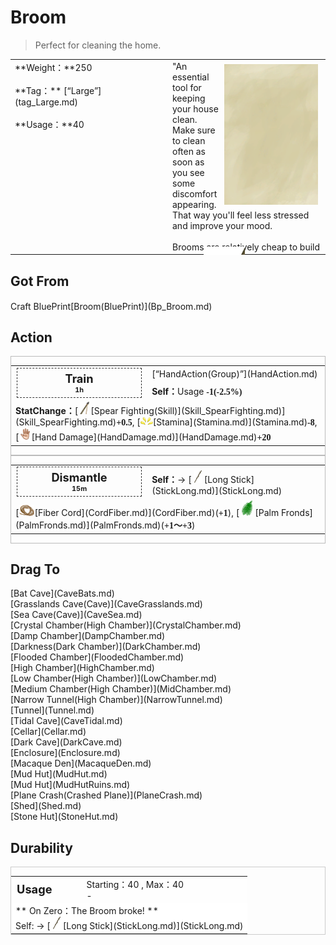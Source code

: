 # Broom  
> Perfect for cleaning the home.  
  
<table class="table table-bordered" data-toggle="table"  data-show-header="false"><thead style="display:none"><tr ><th  style="width:50%;text-align:left;vertical-align:top;"  >title</th><th  style="width:50%;text-align:left;vertical-align:top;"  ></th></tr></thead><tr ><td  style="width:50%;text-align:left;vertical-align:top;"  >**Weight：**250<br><br>**Tag：**	[“Large”](tag_Large.md)<br><br>**Usage：**40</td><td  style="width:50%;text-align:left;vertical-align:top;"  ><div style="float:right; margin:5px"><div class="gamecard" style="width:150px; height:225px;"><a href="Broom.md" style="color:black"><img class="bg" decoding="async" src="../wiki/Sprite/BG_SandTop.png" href="a.md" style="max-width:150px;max-height:225px;"><img decoding="async" src="../wiki/Sprite/Broom.png" class="cardimageNoBack" style="transform: translate(-50%, 0%) scale(0.4398826979472141);"><span style="font-size: 25px;">Broom</span></a></div></div>"An essential tool for keeping your house clean. Make sure to clean often as soon as you see some discomfort appearing. That way you'll feel less stressed and improve your mood.<br><br>Brooms are relatively cheap to build</td></tr></tbody></table>  
  
## Got From  
<div style="display:inline-block"><div class="gamedatalist" style="text-align:left;min-width:200px;min-height:0px;"><div style="display:inline-block"><div style="display:inline-block;vertical-align:middle;">Craft BluePrint</div><div style="display:inline-block;vertical-align:middle;">[Broom(BluePrint)](Bp_Broom.md)</div></div></div></div>  
  
## Action  
<div  style="border:1px solid #BBB"><table><tr><td rowspan="2" style="width:200px;text-align:center;font-size:1.3em;font-weight:bold"><div style="padding:5px;border:1px dashed #333"><div>Train</div><div style="font-size:0.6em;"><font data-toggle="tooltip" data-placement="top" title="4TP">1h</font></div></div></td><td>[“HandAction(Group)”](HandAction.md)</td></tr><tr><td><b>Self：</b>Usage  <span style="font-family:ui-monospace"><b>-1(-2.5%)</b></span></td></tr><tr><td colspan="2"><b>StatChange：</b>[<div style="width:20px;display:inline-block;text-align:center"><img decoding="async" src="../wiki/Sprite/SpearStone.png" href="a.md" style="max-width:20px;max-height:20px;"></div>[Spear Fighting(Skill)](Skill_SpearFighting.md)](Skill_SpearFighting.md)<span style="font-family:ui-monospace"><b>+0.5</b></span>, [<div style="width:20px;display:inline-block;text-align:center"><img decoding="async" src="../wiki/Sprite/Tired.png" href="a.md" style="max-width:20px;max-height:20px;"></div>[Stamina](Stamina.md)](Stamina.md)<span style="font-family:ui-monospace"><b>-8</b></span>, [<div style="width:20px;display:inline-block;text-align:center"><img decoding="async" src="../wiki/Sprite/Hand.png" href="a.md" style="max-width:20px;max-height:20px;"></div>[Hand Damage](HandDamage.md)](HandDamage.md)<span style="font-family:ui-monospace"><b>+20</b></span></td></tr></table></div>  
<div  style="border:1px solid #BBB"><table><tr><td rowspan="2" style="width:200px;text-align:center;font-size:1.3em;font-weight:bold"><div style="padding:5px;border:1px dashed #333"><div>Dismantle</div><div style="font-size:0.6em;"><font data-toggle="tooltip" data-placement="top" title="1TP">15m</font></div></div></td><td></td></tr><tr><td><b>Self：</b>→ [<div style="width:20px;display:inline-block;text-align:center"><img decoding="async" src="../wiki/Sprite/StickLong.png" href="a.md" style="max-width:20px;max-height:20px;"></div>[Long Stick](StickLong.md)](StickLong.md)</td></tr><tr><td colspan="2">[<div style="width:25px;display:inline-block;text-align:center"><img decoding="async" src="../wiki/Sprite/CordFiber.png" href="a.md" style="max-width:25px;max-height:25px;"></div>[Fiber Cord](CordFiber.md)](CordFiber.md)(<span style="font-family:ui-monospace"><b>+1</b></span>), [<div style="width:25px;display:inline-block;text-align:center"><img decoding="async" src="../wiki/Sprite/PalmTreeLeaves.png" href="a.md" style="max-width:25px;max-height:25px;"></div>[Palm Fronds](PalmFronds.md)](PalmFronds.md)(<span style="font-family:ui-monospace"><b>+1～+3</b></span>)</td></tr></table></div>  
  
  
## Drag To  
<div style="display:inline-block"><div class="gamedatalist" style="text-align:left;min-width:100px;min-height:0px;">[Bat Cave](CaveBats.md)</div><div class="gamedatalist" style="text-align:left;min-width:100px;min-height:0px;">[Grasslands Cave(Cave)](CaveGrasslands.md)</div><div class="gamedatalist" style="text-align:left;min-width:100px;min-height:0px;">[Sea Cave(Cave)](CaveSea.md)</div><div class="gamedatalist" style="text-align:left;min-width:100px;min-height:0px;">[Crystal Chamber(High Chamber)](CrystalChamber.md)</div><div class="gamedatalist" style="text-align:left;min-width:100px;min-height:0px;">[Damp Chamber](DampChamber.md)</div><div class="gamedatalist" style="text-align:left;min-width:100px;min-height:0px;">[Darkness(Dark Chamber)](DarkChamber.md)</div><div class="gamedatalist" style="text-align:left;min-width:100px;min-height:0px;">[Flooded Chamber](FloodedChamber.md)</div><div class="gamedatalist" style="text-align:left;min-width:100px;min-height:0px;">[High Chamber](HighChamber.md)</div><div class="gamedatalist" style="text-align:left;min-width:100px;min-height:0px;">[Low Chamber(High Chamber)](LowChamber.md)</div><div class="gamedatalist" style="text-align:left;min-width:100px;min-height:0px;">[Medium Chamber(High Chamber)](MidChamber.md)</div><div class="gamedatalist" style="text-align:left;min-width:100px;min-height:0px;">[Narrow Tunnel(High Chamber)](NarrowTunnel.md)</div><div class="gamedatalist" style="text-align:left;min-width:100px;min-height:0px;">[Tunnel](Tunnel.md)</div><div class="gamedatalist" style="text-align:left;min-width:100px;min-height:0px;">[Tidal Cave](CaveTidal.md)</div><div class="gamedatalist" style="text-align:left;min-width:100px;min-height:0px;">[Cellar](Cellar.md)</div><div class="gamedatalist" style="text-align:left;min-width:100px;min-height:0px;">[Dark Cave](DarkCave.md)</div><div class="gamedatalist" style="text-align:left;min-width:100px;min-height:0px;">[Enclosure](Enclosure.md)</div><div class="gamedatalist" style="text-align:left;min-width:100px;min-height:0px;">[Macaque Den](MacaqueDen.md)</div><div class="gamedatalist" style="text-align:left;min-width:100px;min-height:0px;">[Mud Hut](MudHut.md)</div><div class="gamedatalist" style="text-align:left;min-width:100px;min-height:0px;">[Mud Hut](MudHutRuins.md)</div><div class="gamedatalist" style="text-align:left;min-width:100px;min-height:0px;">[Plane Crash(Crashed Plane)](PlaneCrash.md)</div><div class="gamedatalist" style="text-align:left;min-width:100px;min-height:0px;">[Shed](Shed.md)</div><div class="gamedatalist" style="text-align:left;min-width:100px;min-height:0px;">[Stone Hut](StoneHut.md)</div></div>  
  
## Durability   
<div  style="border:1px solid #CCC;"><table style="margin-bottom:0px;"><tr><td style="width:30%;text-align:left; background-color:#FEFEFE;font-size:1.3em;font-weight:bold;">Usage</td><td style="font-size:1em;background-color:#FEFEFE">Starting：40 , Max：40<br>-</td></tr><tr style="background-color:#FFFFFF"><td colspan=2>** On Zero：The Broom broke! **<br>Self: → [<div style="width:20px;display:inline-block;text-align:center"><img decoding="async" src="../wiki/Sprite/StickLong.png" href="a.md" style="max-width:20px;max-height:20px;"></div>[Long Stick](StickLong.md)](StickLong.md)</td></tr></table></div>  


<script>document.title="Broom - Card Survival Wiki";</script>